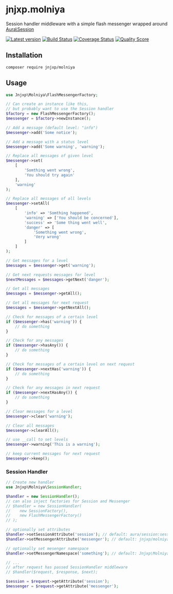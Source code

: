 # jnjxp.molniya
Session handler middleware with a simple flash messenger wrapped around
[Aura\Session]

[![Latest version][ico-version]][link-packagist]
[![Build Status][ico-travis]][link-travis]
[![Coverage Status][ico-scrutinizer]][link-scrutinizer]
[![Quality Score][ico-code-quality]][link-code-quality]

## Installation
```
composer require jnjxp/molniya
```

## Usage
```php
use Jnjxp\Molniya\FlashMessengerFactory;

// Can create an instance like this,
// but probably want to use the Session handler
$factory = new FlashMessengerFactory();
$messenger = $factory->newInstance();

// Add a message (default level: "info")
$messenger->add('Some notice');

// Add a message with a status level
$messenger->add('Some warning', 'warning');

// Replace all messages of given level
$messenger->set(
    [
        'Somthing went wrong',
        'You should try again'
    ],
    'warning'
);

// Replace all messages of all levels
$messenger->setAll(
    [
        'info' => 'Somthing happened',
        'warning' => ['You should be concerned'],
        'success' => 'Some thing went well',
        'danger' => [
            'Something went wrong',
            'Very wrong'
        ]
    ]
);

// Get messages for a level
$messages = $messenger->get('warning');

// Get next requests messages for level
$nextMessages = $messages->getNext('danger');

// Get all messages
$messages = $messenger->getAll();

// Get all messages for next request
$messages = $messenger->getNextAll();

// Check for messages of a certain level
if ($messenger->has('warning')) {
    // do something
}

// Check for any messages
if ($messenger->hasAny()) {
    // do something
}

// Check for messages of a certain level on next request
if ($messenger->nextHas('warning')) {
    // do something
}

// Check for any messages in next request
if ($messenger->nextHasAny()) {
    // do something
}

// Clear messages for a level
$messenger->clear('warning');

// Clear all messages
$messenger->clearAll();

// use __call to set levels
$messenger->warning('This is a warning');

// keep current messages for next request
$messenger->keep();

```

### Session Handler
```php
// Create new handler
use Jnjxp\Molniya\SessionHandler;

$handler = new SessionHandler();
// can also inject factories for Session and Messenger
// $handler = new SessionHandler(
//    new SessionFactory(),
//    new FlashMessengerFactory()
// );

// optionally set attributes
$handler->setSessionAttribute('session'); // default: aura/session:session
$handler->setMessengerAttribute('messenger'); // default: jnjxp/molniya:messenger

// optionally set mesenger namespace
$handler->setMessengerNamespace('something'); // default: Jnjxp\Molniya

// ...
// after request has passed SessionHandler middleware
// $handler($request, $response, $next);

$session = $request->getAttribute('session');
$messenger = $request->getAttribute('messenger');


```


[Aura\Session]: https://github.com/auraphp/Aura.Session

[ico-version]: https://img.shields.io/packagist/v/jnjxp/molniya.svg?style=flat-square
[ico-travis]: https://img.shields.io/travis/jnjxp/jnjxp.molniya/master.svg?style=flat-square
[ico-scrutinizer]: https://img.shields.io/scrutinizer/coverage/g/jnjxp/jnjxp.molniya.svg?style=flat-square
[ico-code-quality]: https://img.shields.io/scrutinizer/g/jnjxp/jnjxp.molniya.svg?style=flat-square

[link-packagist]: https://packagist.org/packages/jnjxp/molniya
[link-travis]: https://travis-ci.org/jnjxp/jnjxp.molniya
[link-scrutinizer]: https://scrutinizer-ci.com/g/jnjxp/jnjxp.molniya
[link-code-quality]: https://scrutinizer-ci.com/g/jnjxp/jnjxp.molniya
